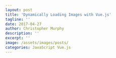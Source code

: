 ```yaml
---
layout: post
title: 'Dynamically Loading Images with Vue.js'
tagline: ''
date: 2017-04-27
author: Christopher Murphy
description: ''
excerpt: ''
image: /assets/images/posts/
categories: JavaScript Vue.js
---
```

